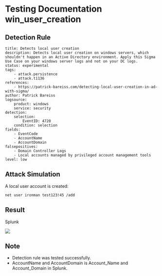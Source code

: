 # Testing Documentation win_user_creation

## Detection Rule
```
title: Detects local user creation
description: Detects local user creation on windows servers, which shouldn't happen in an Active Directory environment. Apply this Sigma Use Case on your windows server logs and not on your DC logs. 
status: experimental
tags:
    - attack.persistence
    - attack.t1136
references:
    - https://patrick-bareiss.com/detecting-local-user-creation-in-ad-with-sigma/ 
author: Patrick Bareiss
logsource:
    product: windows
    service: security
detection:
    selection:
        EventID: 4720
    condition: selection
fields:
    - EventCode
    - AccountName
    - AccountDomain
falsepositives: 
    - Domain Controller Logs
    - Local accounts managed by privileged account management tools
level: low
```

## Attack Simulation
A local user account is created:
```
net user ironman test123!45 /add
```

## Result

Splunk

![](https://github.com/P4T12ICK/Sigma-Rule-Repository/blob/master/screenshots/win_user_creation_test.png)

## Note
- Detection rule was tested successfully.
- AccountName and AccountDomain is Account_Name and Account_Domain in Splunk.

